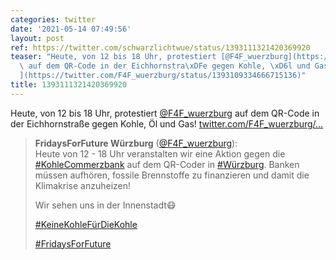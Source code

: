```yaml
---
categories: twitter
date: '2021-05-14 07:49:56'
layout: post
ref: https://twitter.com/schwarzlichtwue/status/1393111321420369920
teaser: "Heute, von 12 bis 18 Uhr, protestiert [@F4F_wuerzburg](https://twitter.com/F4F_wuerzburg)\
  \ auf dem QR-Code in der Eichhornstra\xDFe gegen Kohle, \xD6l und Gas! [twitter.com/F4F_wuerzburg/\u2026\
  ](https://twitter.com/F4F_wuerzburg/status/1393109334666715136)"
title: 1393111321420369920
---
```

Heute, von 12 bis 18 Uhr, protestiert [@F4F_wuerzburg](https://twitter.com/F4F_wuerzburg) auf dem QR-Code in der Eichhornstraße gegen Kohle, Öl und Gas! [twitter.com/F4F_wuerzburg/…](https://twitter.com/F4F_wuerzburg/status/1393109334666715136)
> <b>FridaysForFuture Würzburg</b> ([@F4F_wuerzburg](https://twitter.com/F4F_wuerzburg)):  
>Heute von 12 - 18 Uhr veranstalten wir eine Aktion gegen die [#KohleCommerzbank](/t/kohlecommerzbank) auf dem QR-Coder in [#Würzburg](/t/würzburg). Banken müssen aufhören, fossile Brennstoffe zu finanzieren und damit die Klimakrise anzuheizen!  
>  
>Wir sehen uns in der Innenstadt😷  
>  
>[#KeineKohleFürDieKohle](/t/keinekohlefürdiekohle)  
>  
>[#FridaysForFuture](/t/fridaysforfuture)   

